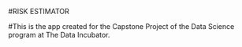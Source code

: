 #RISK ESTIMATOR

#This is the app created for the Capstone Project of the Data Science program at The Data Incubator.